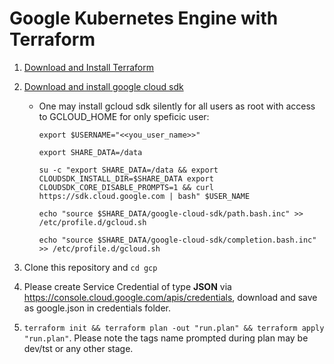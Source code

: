 # Google Kubernetes Engine with Terraform

1. [Download and Install Terraform](https://www.terraform.io/downloads.html)
2. [Download and install google cloud sdk](https://cloud.google.com/sdk/docs/downloads-interactive)
    * One may install gcloud sdk silently for all users as root with access to GCLOUD_HOME for only speficic user:
  
       `export $USERNAME="<<you_user_name>>"`
  
       `export SHARE_DATA=/data`
   
       `su -c "export SHARE_DATA=/data && export CLOUDSDK_INSTALL_DIR=$SHARE_DATA export CLOUDSDK_CORE_DISABLE_PROMPTS=1 && curl https://sdk.cloud.google.com | bash" $USER_NAME`
   
       `echo "source $SHARE_DATA/google-cloud-sdk/path.bash.inc" >> /etc/profile.d/gcloud.sh`
   
       `echo "source $SHARE_DATA/google-cloud-sdk/completion.bash.inc" >> /etc/profile.d/gcloud.sh`
  
3. Clone this repository and `cd gcp`
4. Please create Service Credential of type **JSON** via https://console.cloud.google.com/apis/credentials, download and save as google.json in credentials folder.
5. `terraform init && terraform plan -out "run.plan" && terraform apply "run.plan"`. Please note the tags name prompted during plan may be dev/tst or any other stage.
